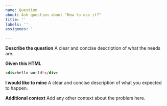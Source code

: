 ```yaml
---
name: Question
about: Ask question about "How to use it?"
title: ''
labels: ''
assignees: ''

---
```


**Describe the question**
A clear and concise description of what the needs are.

**Given this HTML**
```html
<div>hello world!</div>
```

**I would like to mine**
A clear and concise description of what you expected to happen.

**Additional context**
Add any other context about the problem here.
